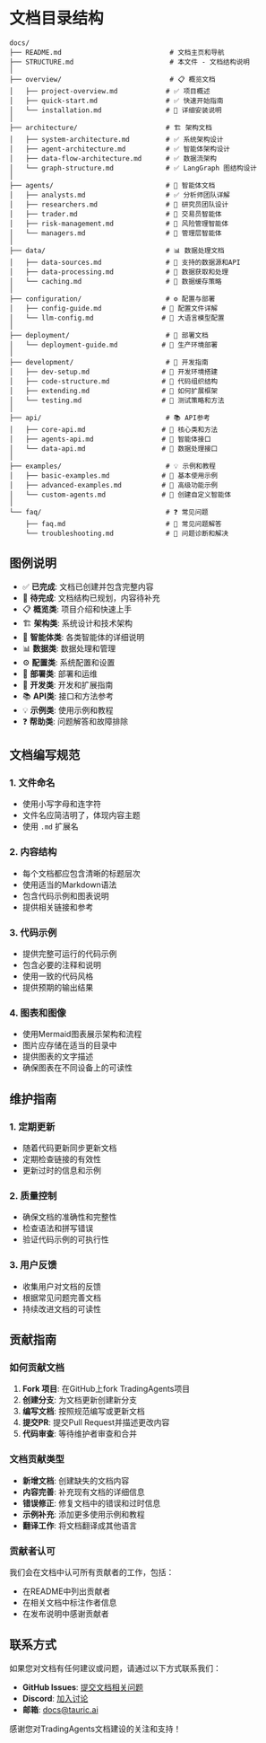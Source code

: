 # 文档目录结构

```
docs/
├── README.md                           # 文档主页和导航
├── STRUCTURE.md                        # 本文件 - 文档结构说明
│
├── overview/                           # 📋 概览文档
│   ├── project-overview.md            # ✅ 项目概述
│   ├── quick-start.md                 # ✅ 快速开始指南
│   └── installation.md                # 🔄 详细安装说明
│
├── architecture/                      # 🏗️ 架构文档
│   ├── system-architecture.md         # ✅ 系统架构设计
│   ├── agent-architecture.md          # ✅ 智能体架构设计
│   ├── data-flow-architecture.md      # ✅ 数据流架构
│   └── graph-structure.md             # ✅ LangGraph 图结构设计
│
├── agents/                            # 🤖 智能体文档
│   ├── analysts.md                    # ✅ 分析师团队详解
│   ├── researchers.md                 # 🔄 研究员团队设计
│   ├── trader.md                      # 🔄 交易员智能体
│   ├── risk-management.md             # 🔄 风险管理智能体
│   └── managers.md                    # 🔄 管理层智能体
│
├── data/                              # 📊 数据处理文档
│   ├── data-sources.md                # 🔄 支持的数据源和API
│   ├── data-processing.md             # 🔄 数据获取和处理
│   └── caching.md                     # 🔄 数据缓存策略
│
├── configuration/                     # ⚙️ 配置与部署
│   ├── config-guide.md               # 🔄 配置文件详解
│   └── llm-config.md                 # 🔄 大语言模型配置
│
├── deployment/                        # 🚀 部署文档
│   └── deployment-guide.md           # 🔄 生产环境部署
│
├── development/                       # 🔧 开发指南
│   ├── dev-setup.md                  # 🔄 开发环境搭建
│   ├── code-structure.md             # 🔄 代码组织结构
│   ├── extending.md                  # 🔄 如何扩展框架
│   └── testing.md                    # 🔄 测试策略和方法
│
├── api/                               # 📚 API参考
│   ├── core-api.md                   # 🔄 核心类和方法
│   ├── agents-api.md                 # 🔄 智能体接口
│   └── data-api.md                   # 🔄 数据处理接口
│
├── examples/                          # 💡 示例和教程
│   ├── basic-examples.md             # 🔄 基本使用示例
│   ├── advanced-examples.md          # 🔄 高级功能示例
│   └── custom-agents.md              # 🔄 创建自定义智能体
│
└── faq/                               # ❓ 常见问题
    ├── faq.md                         # 🔄 常见问题解答
    └── troubleshooting.md             # 🔄 问题诊断和解决
```

## 图例说明

- ✅ **已完成**: 文档已创建并包含完整内容
- 🔄 **待完成**: 文档结构已规划，内容待补充
- 📋 **概览类**: 项目介绍和快速上手
- 🏗️ **架构类**: 系统设计和技术架构
- 🤖 **智能体类**: 各类智能体的详细说明
- 📊 **数据类**: 数据处理和管理
- ⚙️ **配置类**: 系统配置和设置
- 🚀 **部署类**: 部署和运维
- 🔧 **开发类**: 开发和扩展指南
- 📚 **API类**: 接口和方法参考
- 💡 **示例类**: 使用示例和教程
- ❓ **帮助类**: 问题解答和故障排除

## 文档编写规范

### 1. 文件命名
- 使用小写字母和连字符
- 文件名应简洁明了，体现内容主题
- 使用 `.md` 扩展名

### 2. 内容结构
- 每个文档都应包含清晰的标题层次
- 使用适当的Markdown语法
- 包含代码示例和图表说明
- 提供相关链接和参考

### 3. 代码示例
- 提供完整可运行的代码示例
- 包含必要的注释和说明
- 使用一致的代码风格
- 提供预期的输出结果

### 4. 图表和图像
- 使用Mermaid图表展示架构和流程
- 图片应存储在适当的目录中
- 提供图表的文字描述
- 确保图表在不同设备上的可读性

## 维护指南

### 1. 定期更新
- 随着代码更新同步更新文档
- 定期检查链接的有效性
- 更新过时的信息和示例

### 2. 质量控制
- 确保文档的准确性和完整性
- 检查语法和拼写错误
- 验证代码示例的可执行性

### 3. 用户反馈
- 收集用户对文档的反馈
- 根据常见问题完善文档
- 持续改进文档的可读性

## 贡献指南

### 如何贡献文档

1. **Fork 项目**: 在GitHub上fork TradingAgents项目
2. **创建分支**: 为文档更新创建新分支
3. **编写文档**: 按照规范编写或更新文档
4. **提交PR**: 提交Pull Request并描述更改内容
5. **代码审查**: 等待维护者审查和合并

### 文档贡献类型

- **新增文档**: 创建缺失的文档内容
- **内容完善**: 补充现有文档的详细信息
- **错误修正**: 修复文档中的错误和过时信息
- **示例补充**: 添加更多使用示例和教程
- **翻译工作**: 将文档翻译成其他语言

### 贡献者认可

我们会在文档中认可所有贡献者的工作，包括：
- 在README中列出贡献者
- 在相关文档中标注作者信息
- 在发布说明中感谢贡献者

## 联系方式

如果您对文档有任何建议或问题，请通过以下方式联系我们：

- **GitHub Issues**: [提交文档相关问题](https://github.com/TauricResearch/TradingAgents/issues)
- **Discord**: [加入讨论](https://discord.com/invite/hk9PGKShPK)
- **邮箱**: docs@tauric.ai

感谢您对TradingAgents文档建设的关注和支持！
